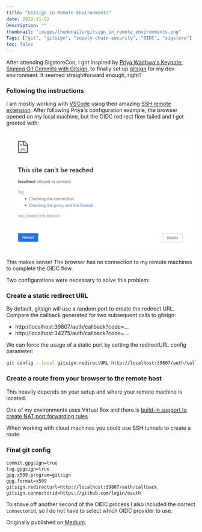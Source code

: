 ```yaml
---
title: "Gitsign in Remote Environments"
date: 2022-11-02
Description: ""
thumbnail: "images/thumbnails/gitsign_in_remote_environments.png"
Tags: ["git", "gitsign", "supply-chain-security", "OIDC", "sigstore"]
toc: false
---
```


After attending SigstoreCon, I got inspired by
[Priya Wadhwa's Keynote: Signing Git Commits with Gitsign](https://www.youtube.com/watch?v=2c70PIFynBg),
to finally set up [gitsign](https://github.com/sigstore/gitsign) for my dev environment. It seemed straightforward enough, right?

### Following the instructions

I am mostly working with [VSCode](https://code.visualstudio.com/) using their amazing [SSH remote extension](https://code.visualstudio.com/docs/remote/ssh). After following Priya's configuration example, the browser opened on my local machine, but the OIDC redirect flow failed and I got greeted with:

![](connection_refused.webp)

This makes sense! The browser has no connection to my remote machines to complete the OIDC flow.

Two configurations were necessary to solve this problem:

### Create a static redirect URL
By default, gitsign will use a random port to create the redirect URL. Compare the callback generated for two subsequent calls to gitsign:

+ http://localhost:39807/auth/callback?code=…
+ http://localhost:34275/auth/callback?code=…

We can force the usage of a static port by setting the redirectURL config parameter:

```sh
git config --local gitsign.redirectURL http://localhost:39807/auth/callback
```

### Create a route from your browser to the remote host

This heavily depends on your setup and where your remote machine is located.

One of my environments uses Virtual Box and there is [build-in support to create NAT port forwarding rules](https://www.virtualbox.org/manual/UserManual.html#natforward).

When working with cloud machines you could use SSH tunnels to create a route.

### Final git config

```config
commit.gpgsign=true
tag.gpgsign=true
gpg.x509.program=gitsign
gpg.format=x509
gitsign.redirecturl=http://localhost:39807/auth/callback
gitsign.connectorid=https://github.com/login/oauth
```

To shave off another second of the OIDC process I also included the correct `connectorid`, so I do not have to select which OIDC provider to use.

Originally published on [Medium](https://medium.com/@datosh18/gitsign-in-remote-environments-6f40f47d289f).
